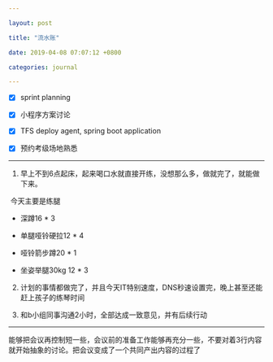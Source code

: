 ```yaml
---

layout: post

title: "流水账"

date: 2019-04-08 07:07:12 +0800

categories: journal

---
```


- [x] sprint planning

- [x] 小程序方案讨论

- [x] TFS deploy agent, spring boot application

- [x] 预约考级场地熟悉

---

1. 早上不到6点起床，起来喝口水就直接开练，没想那么多，做就完了，就能做下来。

​    今天主要是练腿

- 深蹲16 * 3

- 单腿哑铃硬拉12 * 4

- 哑铃箭步蹲20 * 1

- 坐姿举腿30kg 12 * 3  
  
2. 计划的事情都做完了，并且今天IT特别速度，DNS秒速设置完，晚上甚至还能赶上孩子的练琴时间

3. 和b小组同事沟通2小时，全部达成一致意见，并有后续行动

---

能够把会议再控制短一些，会议前的准备工作能够再充分一些，不要对着3行内容就开始抽象的讨论。把会议变成了一个共同产出内容的过程了

  

  